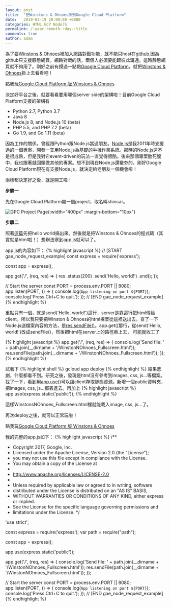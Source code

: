 ```yaml
---
layout: post
title:  "把Winstons & Ohnoes掛到Google Cloud Platform"
date:   2019-02-19 20:00:00 +0800
categories: HTML GCP NodeJS
permalink: /:year-:month-:day-:title
comments: true
author: adam
---
```

為了要[Winstons & Ohnoes][winstons-and-ohnoes]裡加入網路對戰功能，就不能只host在[github][github].因為github只支援靜態網頁。網路對戰的話，兩個人必須要能跟彼此溝通。這時靜態網頁就不夠用了。剛好之前有摸過一點點[Google Cloud Platform][google-cloud-platform]，就把[Winstons & Ohnoes][winstons-and-ohnoes]掛上去看看吧！

點我玩[Google Cloud Platform 版 Winstons & Ohnoes][gpc-winstons-and-ohnoes]

決定好平台之後，就要看看要用哪個server side的架構啦！目前Google Cloud Platform支援的架構有
- Python 2.7, Python 3.7
- Java 8
- Node.js 8, and Node.js 10 (beta)
- PHP 5.5, and PHP 7.2 (beta)
- Go 1.9, and Go 1.11 (beta)

因為工作的關係，曾經跟Python跟Node.js當過朋友。[Node.js][node.js]是我2011年時支援過的一個專案，開發一支用Node.js為基礎的手機作業系統。那時的Node.js還不是很成熟，但是我對它event-driven的玩法一直覺得很酷。後來那個專案胎死腹中，我也跟著就回頭做其他的專案。想不到現在Node.js還蠻夯的，剛好Google Cloud Platform現在有支援Node.js，就決定給老朋友一個機會啦！

兩樣都決定好之後，就是開工啦！

**步驟一**

先在Google Cloud Platform開一個project，取名叫shincar。

![GPC Project Page]({{site.baseurl}}/images/create-project-in-gcp.png){:width="400px" :margin-bottom="10px"}

**步驟二**

照著[這篇][gpc-nodejs-quickstart]先把hello world搞出來。然後就是把Winstons & Ohnoes的程式碼（其實就是html啦！）想辦法塞到app.js就可以了。

app.js的內容如下：
{% highlight javascript %}
// [START gae_node_request_example]
const express = require('express');

const app = express();

app.get('/', (req, res) => {
  res
    .status(200)
    .send('Hello, world!')
    .end();
});

// Start the server
const PORT = process.env.PORT || 8080;
app.listen(PORT, () => {
  console.log(`App listening on port ${PORT}`);
  console.log('Press Ctrl+C to quit.');
});
// [END gae_node_request_example]
{% endhighlight %}

重點只有一個，就是send('Hello, world!')這行，server是靠這行把html傳給client。所以我只要把Winston & Ohnoes的html檔案從這裡送出去。查了一下Node.js送檔案內容的方法，是[res.sendFile()][response-send-file]。app.get()那行，從send('Hello, world!')改成sendFile()，然後把html在server上的路徑串上去， 可能就收工了

{% highlight javascript %}
app.get('/', (req, res) => {
  console.log('Send file: ' + path.join(__dirname + '/WinstonNOhnoes_Fullscreen.html'));
  res.sendFile(path.join(__dirname + '/WinstonNOhnoes_Fullscreen.html'));
});
{% endhighlight %}

試著下
{% highlight shell %}
gcloud app deploy
{% endhighlight %}
結果悲劇，什麼都看不到。研究之後，發現是html沒有參考到images, css, js...等檔案。找了一下，看到用[app.use()][app-use]可以讓client存取靜態資源。新增一個public資料夾，把images, css, js...都丟進去。再加上
{% highlight javascript %}
app.use(express.static('public'));
{% endhighlight %}

這樣WinstonsNOhnoes_Fullscreen.html裡就能載入image, css, js...了。

再次deploy之後，就可以正常玩啦！

點我玩[Google Cloud Platform 版 Winstons & Ohnoes][gpc-winstons-and-ohnoes]

我的完整的app.js如下：
{% highlight javascript %}
/**
 * Copyright 2017, Google, Inc.
 * Licensed under the Apache License, Version 2.0 (the "License");
 * you may not use this file except in compliance with the License.
 * You may obtain a copy of the License at
 *
 *    http://www.apache.org/licenses/LICENSE-2.0
 *
 * Unless required by applicable law or agreed to in writing, software
 * distributed under the License is distributed on an "AS IS" BASIS,
 * WITHOUT WARRANTIES OR CONDITIONS OF ANY KIND, either express or implied.
 * See the License for the specific language governing permissions and
 * limitations under the License.
 */

'use strict';

const express = require('express');
var path = require("path");

const app = express();

app.use(express.static('public'));

app.get('/', (req, res) => {
  console.log('Send file: ' + path.join(__dirname + '/WinstonNOhnoes_Fullscreen.html'));
  res.sendFile(path.join(__dirname + '/WinstonNOhnoes_Fullscreen.html'));
});

// Start the server
const PORT = process.env.PORT || 8080;
app.listen(PORT, () => {
  console.log(`App listening on port ${PORT}`);
  console.log('Press Ctrl+C to quit.');
});
// [END gae_node_request_example]
{% endhighlight %}

[winstons-and-ohnoes]: https://shincar.github.io/games/WinstonNOhnoes.html
[github]: https://github.com/
[google-cloud-platform]: https://cloud.google.com
[node.js]: https://nodejs.org/
[gpc-nodejs-quickstart]: https://cloud.google.com/appengine/docs/standard/nodejs/quickstart
[response-send-file]: http://expressjs.com/en/api.html#res.sendFile
[app-use]: http://expressjs.com/en/api.html#app.use
[gpc-winstons-and-ohnoes]: https://shincar.appspot.com/
